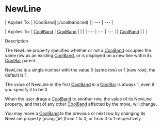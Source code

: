 




<h1 class="heading"><span class="name">NewLine</span></h1>
| Applies To: | [CoolBand](./coolband.md) |
| --- | ---  |

| Applies To: | [CoolBand](./coolband.md) | [CoolBand](./coolband.md) |  |  |
| --- | --- | ---  |
| [CoolBand](./coolband.md) |  |  |


Description


The NewLine property specifies whether or not a [CoolBand](./coolband.md) occupies the same row as an existing [CoolBand](./coolband.md), or is displayed on a new line within its [CoolBar](./coolbar.md) parent.


NewLine is a single number with the value 0 (same row) or 1 (new row); the default is 1.


The value of NewLine in the first [CoolBand](./coolband.md) in a [CoolBar](./coolbar.md) is always 1, even if you specify it to be 0.


When the user drags a [CoolBand](./coolband.md) to another row, the value of its NewLine property, and that of any other [CoolBand](./coolband.md) affected by the move, will change.


You may move a [CoolBand](./coolband.md) to the previous or next row by changing its NewLine property (using `⎕WS` )from 1 to 0, or from 0 to 1 respectively.



